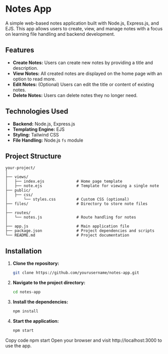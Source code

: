 # Notes App

A simple web-based notes application built with Node.js, Express.js, and EJS. This app allows users to create, view, and manage notes with a focus on learning file handling and backend development.

## Features

- **Create Notes:** Users can create new notes by providing a title and description.
- **View Notes:** All created notes are displayed on the home page with an option to read more.
- **Edit Notes:** (Optional) Users can edit the title or content of existing notes.
- **Delete Notes:** Users can delete notes they no longer need.

## Technologies Used

- **Backend:** Node.js, Express.js
- **Templating Engine:** EJS
- **Styling:** Tailwind CSS
- **File Handling:** Node.js `fs` module

## Project Structure

```plaintext
your-project/
│
├── views/
│   ├── index.ejs              # Home page template
│   ├── note.ejs               # Template for viewing a single note
├── public/
│   ├── css/
│       └── styles.css         # Custom CSS (optional)
├── files/                     # Directory to store note files
│
├── routes/
│   └── notes.js               # Route handling for notes
│
├── app.js                     # Main application file
├── package.json               # Project dependencies and scripts
└── README.md                  # Project documentation

```
## Installation

1. **Clone the repository:**

    ```bash
    git clone https://github.com/yourusername/notes-app.git
    ```

2. **Navigate to the project directory:**

    ```bash
    cd notes-app
    ```

3. **Install the dependencies:**

    ```bash
    npm install
    ```

4. **Start the application:**

    ```bash
    npm start
    ```

Copy code
npm start
Open your browser and visit http://localhost:3000 to use the app.


